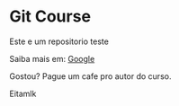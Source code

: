 # Git Course

Este e um repositorio teste

Saiba mais em: [Google](https://google.com)

Gostou? Pague um cafe pro autor do curso.

Eitamlk
